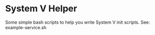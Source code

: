 System V Helper
===============

Some simple bash scripts to help you write System V init scripts.
See: example-service.sh
